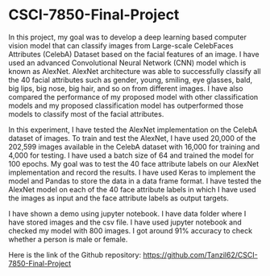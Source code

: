 # CSCI-7850-Final-Project
In this project, my goal was to develop a deep learning based computer vision model that can classify images from Large-scale CelebFaces Attributes (CelebA) Dataset based on the facial features of an image. I have used an advanced Convolutional Neural Network (CNN) model which is known as AlexNet. AlexNet architecture was able to successfully classify all the 40 facial attributes such as gender, young, smiling, eye glasses, bald, big lips, big nose, big hair, and so on from different images. I have also compared the performance of my proposed model with other classification models and my proposed classification model has outperformed those models to classify most of the facial attributes.

In this experiment, I have tested the AlexNet implementation on the CelebA dataset of images.  To train and test the AlexNet, I have used 20,000 of the 202,599 images available in the CelebA dataset with 16,000 for training and 4,000 for testing. I have used a batch size of 64 and trained the model for 100 epochs. My goal was to test the 40 face attribute labels on our AlexNet implementation and record the results.  I have used Keras to implement the model and Pandas to store the data in a data frame format.  I have tested the AlexNet model on each of the 40 face attribute labels in which I have used the images as input and the face attribute labels as output targets.  

I have shown a demo using jupyter notebook. I have data folder where I have stored images and the csv file. I have used jupyter notebook and checked my model with 800 images. I got around 91% accuracy to check whether a person is male or female.   

Here is the link of the Github repository: https://github.com/Tanzil62/CSCI-7850-Final-Project
